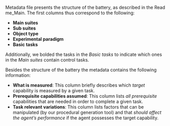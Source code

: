 Metadata file presents the structure of the battery, as described in the Read me_Main. The first columns thus correspond to the following: 
* **Main suites**
* **Sub suites**
* **Object type**
* **Experimental paradigm**
* **Basic tasks** 

Additionally, we bolded the tasks in the *Basic tasks* to indicate which ones in the *Main suites* contain control tasks.

Besides the structure of the battery the metadata contains the following information: 
* **What is measured**: This column briefly describes which *target* capability is measured by a given task.
* **Prerequisite capabilities assumed**: This column lists *all prerequisite* capabilities that are needed in order to complete a given task.
* **Task relevant variations**: This column lists factors that can be manipulated (by our procedural generation tool) and that *should affect the agent’s performance* if the agent possesses the target capability. 
 
